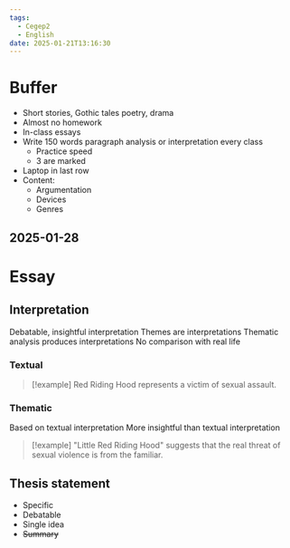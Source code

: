 ```yaml
---
tags:
  - Cegep2
  - English
date: 2025-01-21T13:16:30
---
```


# Buffer

- Short stories, Gothic tales poetry, drama
- Almost no homework
- In-class essays
- Write 150 words paragraph analysis or interpretation every class
	- Practice speed
	- 3 are marked
- Laptop in last row
- Content:
	- Argumentation
	- Devices
	- Genres

## 2025-01-28

# Essay

## Interpretation

Debatable, insightful interpretation
Themes are interpretations
Thematic analysis produces interpretations
No comparison with real life

### Textual

> [!example] Red Riding Hood represents a victim of sexual assault.

### Thematic

Based on textual interpretation
More insightful than textual interpretation

> [!example] "Little Red Riding Hood" suggests that the real threat of sexual violence is from the familiar.

## Thesis statement

- Specific
- Debatable
- Single idea
- ~~Summary~~